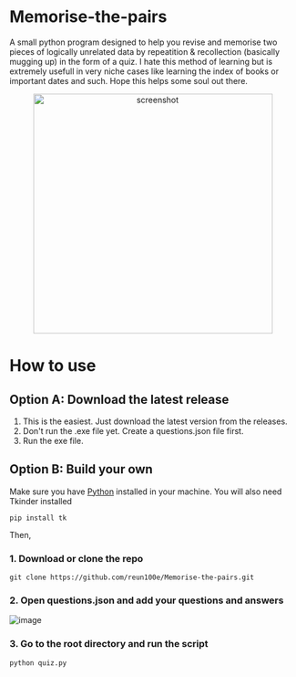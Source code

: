 # Memorise-the-pairs
A small python program designed to help you revise and memorise two pieces of logically unrelated data by repeatition &amp; recollection (basically mugging up) in the form of a quiz. I hate this method of learning but is extremely usefull in very niche cases like learning the index of books or important dates and such. Hope this helps some soul out there.

<p align="center">
    <img width="420" src="https://i.imgur.com/dMNoTgd.png" alt="screenshot">
</p>

# How to use
## Option A: Download the latest release
1. This is the easiest. Just download the latest version from the releases.
2. Don't run the .exe file yet. Create a questions.json file first.
3. Run the exe file.

## Option B: Build your own
Make sure you have [Python](https://www.python.org/) installed in your machine.
You will also need Tkinder installed
```
pip install tk
```
Then,
### 1. Download or clone the repo
```
git clone https://github.com/reun100e/Memorise-the-pairs.git
```
### 2. Open questions.json and add your questions and answers
![image](https://github.com/reun100e/Memorise-the-pairs/assets/47780896/bd93beed-af25-4f91-a554-5552f5695739)
### 3. Go to the root directory and run the script
```
python quiz.py
```
